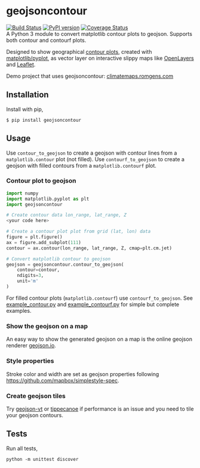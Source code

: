 # geojsoncontour
[![Build Status](https://travis-ci.org/bartromgens/geojsoncontour.svg?branch=master)](https://travis-ci.org/bartromgens/geojsoncontour) [![PyPI version](https://badge.fury.io/py/geojsoncontour.svg)](https://badge.fury.io/py/geojsoncontour) [![Coverage Status](https://coveralls.io/repos/github/bartromgens/geojsoncontour/badge.svg?branch=master)](https://coveralls.io/github/bartromgens/geojsoncontour?branch=master)  
A Python 3 module to convert matplotlib contour plots to geojson. Supports both contour and contourf plots.

Designed to show geographical [contour plots](http://matplotlib.org/examples/pylab_examples/contour_demo.html), 
created with [matplotlib/pyplot](https://github.com/matplotlib/matplotlib), as vector layer on interactive slippy maps like [OpenLayers](https://github.com/openlayers/ol3) and [Leaflet](https://github.com/Leaflet/Leaflet).

Demo project that uses geojsoncontour: [climatemaps.romgens.com](http://climatemaps.romgens.com)

## Installation
Install with pip,
```
$ pip install geojsoncontour
```

## Usage

Use `contour_to_geojson` to create a geojson with contour lines from a `matplotlib.contour` plot (not filled).
Use `contourf_to_geojson` to create a geojson with filled contours from a `matplotlib.contourf` plot.

### Contour plot to geojson
```python
import numpy
import matplotlib.pyplot as plt
import geojsoncontour

# Create contour data lon_range, lat_range, Z
<your code here>

# Create a contour plot plot from grid (lat, lon) data
figure = plt.figure()
ax = figure.add_subplot(111)
contour = ax.contour(lon_range, lat_range, Z, cmap=plt.cm.jet)

# Convert matplotlib contour to geojson
geojson = geojsoncontour.contour_to_geojson(
    contour=contour,
    ndigits=3,
    unit='m'
)
```
For filled contour plots (`matplotlib.contourf`) use `contourf_to_geojson`.
See [example_contour.py](examples/example_contour.py) and [example_contourf.py](examples/example_contourf.py) for simple but complete examples.

### Show the geojson on a map
An easy way to show the generated geojson on a map is the online geojson renderer [geojson.io](http://geojson.io).

### Style properties
Stroke color and width are set as geojson properties following https://github.com/mapbox/simplestyle-spec.

### Create geojson tiles
Try [geojson-vt](https://github.com/mapbox/geojson-vt) or [tippecanoe](https://github.com/mapbox/tippecanoe) if performance is an issue and you need to tile your geojson contours.


## Tests

Run all tests,
```
python -m unittest discover
```